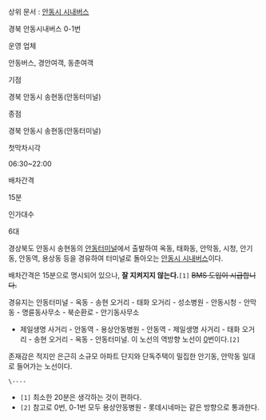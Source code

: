 상위 문서 : [안동시 시내버스](%EC%95%88%EB%8F%99%EC%8B%9C%20%EC%8B%9C%EB%82%B4%EB%B2%84%EC%8A%A4.md)

경북 안동시내버스 0-1번

운영 업체

안동버스, 경안여객, 동춘여객

기점

경북 안동시 송현동(안동터미널)

종점

경북 안동시 송현동(안동터미널)

첫막차시각

06:30~22:00

배차간격

15분

인가대수

6대

  
경상북도 안동시 송현동의 [안동터미널](%EC%95%88%EB%8F%99%ED%84%B0%EB%AF%B8%EB%84%90.md)에서
출발하여 옥동, 태화동, 안막동, 시청, 안기동, 안동역, 용상동 등을 경유하여 터미널로 돌아오는 [안동시 시내버스](%EC%95%88%EB%8F%99%EC%8B%9C%20%EC%8B%9C%EB%82%B4%EB%B2%84%EC%8A%A4.md)이다.

배차간격은 15분으로 명시되어 있으나, **잘 지켜지지 않는다.**`[1]` <del>BMS 도입이 시급합니다.</del>

경유지는 안동터미널 - 옥동 - 송현 오거리 - 태화 오거리 - 성소병원 - 안동시청 - 안막동 - 명륜동사무소 - 북순환로 - 안기동사무소
- 제일생명 사거리 - 안동역 - 용상안동병원 - 안동역 - 제일생명 사거리 - 태화 오거리 - 송현 오거리 - 옥동 - 안동터미널. 이
노선의 역방향 노선이 [0](%EC%95%88%EB%8F%99%20%EB%B2%84%EC%8A%A4%200.md)번이다.`[2]`

존재감은 적지만 은근히 소규모 아파트 단지와 단독주택이 밀집한 안기동, 안막동 일대로 들어가는 노선이다.

`\----`

  * `[1]` 최소한 20분은 생각하는 것이 편하다.
  * `[2]` 참고로 0번, 0-1번 모두 용상안동병원 - 롯데시네마는 같은 방향으로 통과한다.

